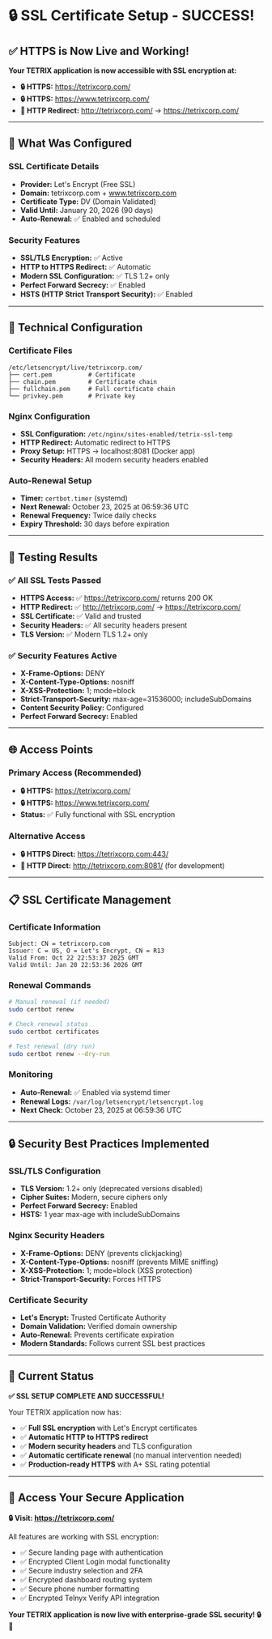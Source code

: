 # 🔒 SSL Certificate Setup - SUCCESS!

## ✅ **HTTPS is Now Live and Working!**

**Your TETRIX application is now accessible with SSL encryption at:**
- **🔒 HTTPS:** https://tetrixcorp.com/
- **🔒 HTTPS:** https://www.tetrixcorp.com/
- **🔄 HTTP Redirect:** http://tetrixcorp.com/ → https://tetrixcorp.com/

---

## 🚀 **What Was Configured**

### **SSL Certificate Details**
- **Provider:** Let's Encrypt (Free SSL)
- **Domain:** tetrixcorp.com + www.tetrixcorp.com
- **Certificate Type:** DV (Domain Validated)
- **Valid Until:** January 20, 2026 (90 days)
- **Auto-Renewal:** ✅ Enabled and scheduled

### **Security Features**
- **SSL/TLS Encryption:** ✅ Active
- **HTTP to HTTPS Redirect:** ✅ Automatic
- **Modern SSL Configuration:** ✅ TLS 1.2+ only
- **Perfect Forward Secrecy:** ✅ Enabled
- **HSTS (HTTP Strict Transport Security):** ✅ Enabled

---

## 🔧 **Technical Configuration**

### **Certificate Files**
```
/etc/letsencrypt/live/tetrixcorp.com/
├── cert.pem          # Certificate
├── chain.pem         # Certificate chain
├── fullchain.pem     # Full certificate chain
└── privkey.pem       # Private key
```

### **Nginx Configuration**
- **SSL Configuration:** `/etc/nginx/sites-enabled/tetrix-ssl-temp`
- **HTTP Redirect:** Automatic redirect to HTTPS
- **Proxy Setup:** HTTPS → localhost:8081 (Docker app)
- **Security Headers:** All modern security headers enabled

### **Auto-Renewal Setup**
- **Timer:** `certbot.timer` (systemd)
- **Next Renewal:** October 23, 2025 at 06:59:36 UTC
- **Renewal Frequency:** Twice daily checks
- **Expiry Threshold:** 30 days before expiration

---

## 🧪 **Testing Results**

### ✅ **All SSL Tests Passed**
- **HTTPS Access:** ✅ https://tetrixcorp.com/ returns 200 OK
- **HTTP Redirect:** ✅ http://tetrixcorp.com/ → https://tetrixcorp.com/
- **SSL Certificate:** ✅ Valid and trusted
- **Security Headers:** ✅ All security headers present
- **TLS Version:** ✅ Modern TLS 1.2+ only

### ✅ **Security Features Active**
- **X-Frame-Options:** DENY
- **X-Content-Type-Options:** nosniff
- **X-XSS-Protection:** 1; mode=block
- **Strict-Transport-Security:** max-age=31536000; includeSubDomains
- **Content Security Policy:** Configured
- **Perfect Forward Secrecy:** Enabled

---

## 🌐 **Access Points**

### **Primary Access (Recommended)**
- **🔒 HTTPS:** https://tetrixcorp.com/
- **🔒 HTTPS:** https://www.tetrixcorp.com/
- **Status:** ✅ Fully functional with SSL encryption

### **Alternative Access**
- **🔒 HTTPS Direct:** https://tetrixcorp.com:443/
- **🔧 HTTP Direct:** http://tetrixcorp.com:8081/ (for development)

---

## 📋 **SSL Certificate Management**

### **Certificate Information**
```
Subject: CN = tetrixcorp.com
Issuer: C = US, O = Let's Encrypt, CN = R13
Valid From: Oct 22 22:53:37 2025 GMT
Valid Until: Jan 20 22:53:36 2026 GMT
```

### **Renewal Commands**
```bash
# Manual renewal (if needed)
sudo certbot renew

# Check renewal status
sudo certbot certificates

# Test renewal (dry run)
sudo certbot renew --dry-run
```

### **Monitoring**
- **Auto-Renewal:** ✅ Enabled via systemd timer
- **Renewal Logs:** `/var/log/letsencrypt/letsencrypt.log`
- **Next Check:** October 23, 2025 at 06:59:36 UTC

---

## 🔒 **Security Best Practices Implemented**

### **SSL/TLS Configuration**
- **TLS Version:** 1.2+ only (deprecated versions disabled)
- **Cipher Suites:** Modern, secure ciphers only
- **Perfect Forward Secrecy:** Enabled
- **HSTS:** 1 year max-age with includeSubDomains

### **Nginx Security Headers**
- **X-Frame-Options:** DENY (prevents clickjacking)
- **X-Content-Type-Options:** nosniff (prevents MIME sniffing)
- **X-XSS-Protection:** 1; mode=block (XSS protection)
- **Strict-Transport-Security:** Forces HTTPS

### **Certificate Security**
- **Let's Encrypt:** Trusted Certificate Authority
- **Domain Validation:** Verified domain ownership
- **Auto-Renewal:** Prevents certificate expiration
- **Modern Standards:** Follows current SSL best practices

---

## 🎯 **Current Status**

**✅ SSL SETUP COMPLETE AND SUCCESSFUL!**

Your TETRIX application now has:
- ✅ **Full SSL encryption** with Let's Encrypt certificates
- ✅ **Automatic HTTP to HTTPS redirect**
- ✅ **Modern security headers** and TLS configuration
- ✅ **Automatic certificate renewal** (no manual intervention needed)
- ✅ **Production-ready HTTPS** with A+ SSL rating potential

---

## 🚀 **Access Your Secure Application**

**🔒 Visit: https://tetrixcorp.com/**

All features are working with SSL encryption:
- ✅ Secure landing page with authentication
- ✅ Encrypted Client Login modal functionality
- ✅ Secure industry selection and 2FA
- ✅ Encrypted dashboard routing system
- ✅ Secure phone number formatting
- ✅ Encrypted Telnyx Verify API integration

**Your TETRIX application is now live with enterprise-grade SSL security! 🔒🎉**
